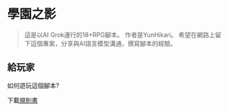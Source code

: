 # 學園之影
>這是以AI Grok運行的18+RPG腳本。
作者是YunHikari。
希望在網路上留下這個專案，分享與AI語言模型溝通，撰寫腳本的經驗。

## 給玩家
如何遊玩這個腳本?

下載[規則書](https://github.com/mp678922/AI_RPG/releases/tag/%E8%A6%8F%E5%89%87%E6%9B%B8) 

